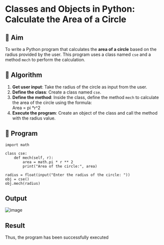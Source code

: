 # Classes and Objects in Python: Calculate the Area of a Circle

## 🎯 Aim
To write a Python program that calculates the **area of a circle** based on the radius provided by the user. This program uses a class named `cse` and a method `mech` to perform the calculation.

## 🧠 Algorithm
1. **Get user input**: Take the radius of the circle as input from the user.
2. **Define the class**: Create a class named `cse`.
3. **Define the method**: Inside the class, define the method `mech` to calculate the area of the circle using the formula:  
   Area = pi *r^2 
4. **Execute the program**: Create an object of the class and call the method with the radius value.

## 🧾 Program
```
import math

class cse:
    def mech(self, r):
        area = math.pi * r ** 2
        print("Area of the circle:", area)

radius = float(input("Enter the radius of the circle: "))
obj = cse()
obj.mech(radius)
```

## Output
![image](https://github.com/user-attachments/assets/b78cd375-d774-4938-86f1-9be566edb067)


## Result
Thus, the program has been successfully executed 
